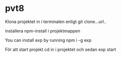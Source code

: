 # pvt8
Klona projektet in i terminalen enligt git clone...url..

installera npm-install i projektmappen

You can install exp by running npm i -g exp

För att start projekt cd in i projektet och sedan exp start
